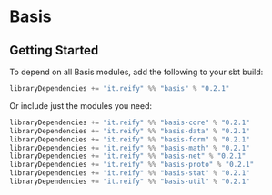 # Basis

## Getting Started

To depend on all Basis modules, add the following to your sbt build:

```scala
libraryDependencies += "it.reify" %% "basis" % "0.2.1"
```

Or include just the modules you need:

```scala
libraryDependencies += "it.reify" %% "basis-core" % "0.2.1"
libraryDependencies += "it.reify" %% "basis-data" % "0.2.1"
libraryDependencies += "it.reify" %% "basis-form" % "0.2.1"
libraryDependencies += "it.reify" %% "basis-math" % "0.2.1"
libraryDependencies += "it.reify" %% "basis-net" % "0.2.1"
libraryDependencies += "it.reify" %% "basis-proto" % "0.2.1"
libraryDependencies += "it.reify" %% "basis-stat" % "0.2.1"
libraryDependencies += "it.reify" %% "basis-util" % "0.2.1"
```
